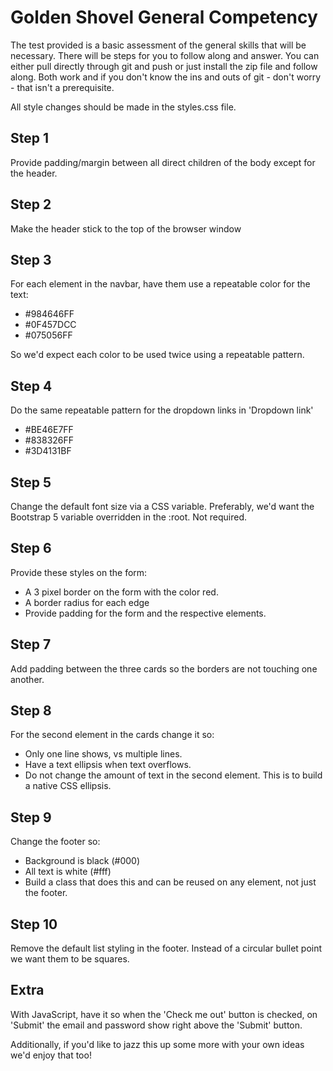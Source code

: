 <h1>Golden Shovel General Competency</h1>
    <p>
      The test provided is a basic assessment of the general skills that will be necessary. There will be steps for
      you to follow along and answer. You can either pull directly through git and push or just install the zip file
      and follow along. Both work and if you don't know the ins and outs of git - don't worry - that isn't a
      prerequisite.
    </p>
    <p>
      All style changes should be made in the styles.css file.
    </p>
    <h2>Step 1</h2>
    <p>Provide padding/margin between all direct children of the body except for the header.</p>
    <h2>Step 2</h2>
    <p>Make the header stick to the top of the browser window</p>
    <h2>Step 3</h2>
    <p>For each element in the navbar, have them use a repeatable color for the text:</p>
    <ul>
      <li>#984646FF</li>
      <li>#0F457DCC</li>
      <li>#075056FF</li>
    </ul>
    <p>So we'd expect each color to be used twice using a repeatable pattern.</p>
    <h2>Step 4</h2>
    <p>Do the same repeatable pattern for the dropdown links in 'Dropdown link'</p>
    <ul>
      <li>#BE46E7FF</li>
      <li>#838326FF</li>
      <li>#3D4131BF</li>
    </ul>
    <h2>Step 5</h2>
    <p>
      Change the default font size via a CSS variable. Preferably, we'd want the Bootstrap 5 variable overridden
      in the :root. Not required.
    </p>
    <h2>Step 6</h2>
    <p>Provide these styles on the form:</p>
    <ul>
      <li>
        A 3 pixel border on the form with the color red.
      </li>
      <li>
        A border radius for each edge
      </li>
      <li>
        Provide padding for the form and the respective elements.
      </li>
    </ul>
    <h2>Step 7</h2>
    <p>Add padding between the three cards so the borders are not touching one another.</p>
    <h2>Step 8</h2>
    <p>For the second element in the cards change it so:</p>
    <ul>
      <li>
        Only one line shows, vs multiple lines.
      </li>
      <li>
        Have a text ellipsis when text overflows.
      </li>
      <li>
        Do not change the amount of text in the second element. This is to build a native CSS ellipsis.
      </li>
    </ul>
    <h2>Step 9</h2>
    <p>Change the footer so:</p>
    <ul>
      <li>
        Background is black (#000)
      </li>
      <li>
        All text is white (#fff)
      </li>
      <li>
        Build a class that does this and can be reused on any element, not just the footer.
      </li>
    </ul>
    <h2>Step 10</h2>
    <p>
      Remove the default list styling in the footer. Instead of a circular bullet point we want them to be squares.
    </p>
    <h2>Extra</h2>
    <p>
      With JavaScript, have it so when the 'Check me out' button is checked, on 'Submit' the email and password
      show right above the 'Submit' button.
    </p>
    <p>
      Additionally, if you'd like to jazz this up some more with your own ideas we'd enjoy that too!
    </p>
